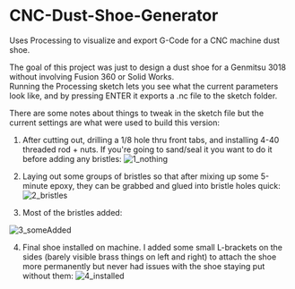 # CNC-Dust-Shoe-Generator
Uses Processing to visualize and export G-Code for a CNC machine dust shoe.

The goal of this project was just to design a dust shoe for a Genmitsu 3018 without involving Fusion 360 or Solid Works.  
Running the Processing sketch lets you see what the current parameters look like, and by pressing ENTER it exports a .nc file to the sketch folder.

There are some notes about things to tweak in the sketch file but the current settings are what were used to build this version:

1) After cutting out, drilling a 1/8 hole thru front tabs, and installing 4-40 threaded rod + nuts.  If you're going to sand/seal it you want to do it before adding any bristles:
![1_nothing](https://user-images.githubusercontent.com/11184076/152626566-22245c9d-2ddc-4c90-8924-6f5b49fb975e.jpg)

2) Laying out some groups of bristles so that after mixing up some 5-minute epoxy, they can be grabbed and glued into bristle holes quick:
![2_bristles](https://user-images.githubusercontent.com/11184076/152626614-918642c5-5797-4919-8f33-1de3e429fedd.jpg)

3) Most of the bristles added:

![3_someAdded](https://user-images.githubusercontent.com/11184076/152626624-f2114d9f-8bbf-4710-8b4c-49b7b79bccb6.jpg)

4) Final shoe installed on machine.  I added some small L-brackets on the sides (barely visible brass things on left and right) to attach the shoe more permanently but never had issues with the shoe staying put without them:
![4_installed](https://user-images.githubusercontent.com/11184076/152626510-33b3318c-ef32-48b4-9505-cf851fdeec7c.jpg)
